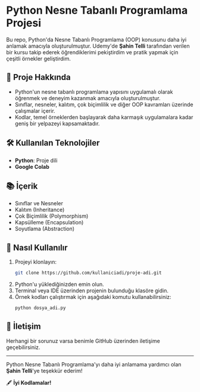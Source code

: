 # Python Nesne Tabanlı Programlama Projesi

Bu repo, Python'da Nesne Tabanlı Programlama (OOP) konusunu daha iyi anlamak amacıyla oluşturulmuştur. Udemy'de **Şahin Telli** tarafından verilen bir kursu takip ederek öğrendiklerimi pekiştirdim ve pratik yapmak için çeşitli örnekler geliştirdim.

## 📌 Proje Hakkında
- Python'un nesne tabanlı programlama yapısını uygulamalı olarak öğrenmek ve deneyim kazanmak amacıyla oluşturulmuştur.
- Sınıflar, nesneler, kalıtım, çok biçimlilik ve diğer OOP kavramları üzerinde çalışmalar içerir.
- Kodlar, temel örneklerden başlayarak daha karmaşık uygulamalara kadar geniş bir yelpazeyi kapsamaktadır.

## 🛠 Kullanılan Teknolojiler
- **Python**: Proje dili
- **Google Colab** 

## 📚 İçerik
- Sınıflar ve Nesneler
- Kalıtım (Inheritance)
- Çok Biçimlilik (Polymorphism)
- Kapsülleme (Encapsulation)
- Soyutlama (Abstraction)

## 🚀 Nasıl Kullanılır
1. Projeyi klonlayın:
    ```bash
    git clone https://github.com/kullaniciadi/proje-adi.git
    ```
2. Python'u yüklediğinizden emin olun.
3. Terminal veya IDE üzerinden projenin bulunduğu klasöre gidin.
4. Örnek kodları çalıştırmak için aşağıdaki komutu kullanabilirsiniz:
    ```bash
    python dosya_adi.py
    ```
  

## 📧 İletişim
Herhangi bir sorunuz varsa benimle GitHub üzerinden iletişime geçebilirsiniz.

---
Python Nesne Tabanlı Programlama'yı daha iyi anlamama yardımcı olan **Şahin Telli**'ye teşekkür ederim!

🖋️ **İyi Kodlamalar!**

